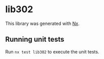 # lib302

This library was generated with [Nx](https://nx.dev).

## Running unit tests

Run `nx test lib302` to execute the unit tests.
